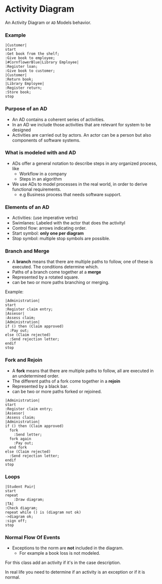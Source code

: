 # Activity Diagram
An Activity Diagram or `AD` Models behavior.

### Example
```plantuml
|Customer|
start
:Get book from the shelf;
:Give book to employee;
|#CornflowerBlue|Library Employee|
:Register loan;
:Give book to customer;
|Customer|
:Return book;
|Library Employee|
:Register return;
:Store book;
stop
```

### Purpose of an AD
+ An AD contains a coherent series of activities.
+ In an AD we include those activities that are relevant for system to be designed
+ Activities are carried out by actors. An actor can be a person but also components of software systems.

### What is modeled with and AD

+ ADs offer a general notation to describe steps in any 
organized process, like
    + Workflow in a company
    + Steps in an algorithm
+ We use ADs to model processes in the real world, in order to derive functional requirements.
    + e.g Business process that needs software support.

### Elements of an AD

+ Activities: (use imperative verbs)
+ Swimlanes: Labeled with the actor that does the activityl
+ Control flow: arrows indicating order.
+ Start symbol: **only one per diagram**
+ Stop symbol: multiple stop symbols are possible.

### Branch and Merge
+ A **branch** means that there are multiple paths to follow, one of these is executed. The conditions determine which.
+ Paths of a branch come together at a **merge**
+ Represented by a rotated square.
+ can be two or more paths branching or merging.

Example:

```plantuml
|Administration|
start
:Register claim entry;
|Assesor|
:Assess claim;
|Administration|
if () then (Claim approved)
  :Pay out;
else (Claim rejected)
  :Send rejection letter;
endif
stop
```

### Fork and Rejoin
+ A **fork** means that there are multiple paths to follow, all are executed in an undetermined order.
+ The different paths of a fork come together in a **rejoin**
+ Represented by a black bar.
+ can be two or more paths forked or rejoined.

```plantuml
|Administration|
start
:Register claim entry;
|Assesor|
:Assess claim;
|Administration|
if () then (Claim approved)
  fork
    :Send letter;
  fork again
    :Pay out;
  end fork
else (Claim rejected)
  :Send rejection letter;
endif
stop
```

### Loops

```plantuml
|Student Pair|
start
repeat
    :Draw diagram;
|TA|
:Check diagram;
repeat while () is (diagram not ok)
->diagram ok;
:sign off;
stop
```

### Normal Flow Of Events
+ Exceptions to the norm are **not** included in the diagram.
    + For example a book loss is not modeled.

For this class add an activity if it's in the case description.

In real life you need to determine if an activity is an exception or if it is normal.
